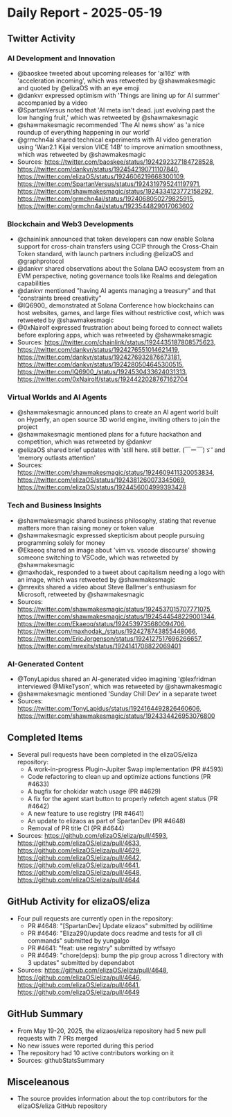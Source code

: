 # Daily Report - 2025-05-19

## Twitter Activity

### AI Development and Innovation
- @baoskee tweeted about upcoming releases for 'ai16z' with 'acceleration incoming', which was retweeted by @shawmakesmagic and quoted by @elizaOS with an eye emoji
- @dankvr expressed optimism with 'Things are lining up for AI summer' accompanied by a video
- @SpartanVersus noted that 'AI meta isn't dead. just evolving past the low hanging fruit,' which was retweeted by @shawmakesmagic
- @shawmakesmagic recommended 'The AI news show' as 'a nice roundup of everything happening in our world'
- @grmchn4ai shared technical experiments with AI video generation using 'Wan2.1 Kijai version VICE 14B' to improve animation smoothness, which was retweeted by @shawmakesmagic
- Sources: https://twitter.com/baoskee/status/1924292327184728528, https://twitter.com/dankvr/status/1924542190711107840, https://twitter.com/elizaOS/status/1924606219668300109, https://twitter.com/SpartanVersus/status/1924319795241197971, https://twitter.com/shawmakesmagic/status/1924334123772158292, https://twitter.com/grmchn4ai/status/1924068050279825915, https://twitter.com/grmchn4ai/status/1923544829017063602

### Blockchain and Web3 Developments
- @chainlink announced that token developers can now enable Solana support for cross-chain transfers using CCIP through the Cross-Chain Token standard, with launch partners including @elizaOS and @graphprotocol
- @dankvr shared observations about the Solana DAO ecosystem from an EVM perspective, noting governance tools like Realms and delegation capabilities
- @dankvr mentioned "having AI agents managing a treasury" and that "constraints breed creativity"
- @IQ6900_ demonstrated at Solana Conference how blockchains can host websites, games, and large files without restrictive cost, which was retweeted by @shawmakesmagic
- @0xNairolf expressed frustration about being forced to connect wallets before exploring apps, which was retweeted by @shawmakesmagic
- Sources: https://twitter.com/chainlink/status/1924435187808575623, https://twitter.com/dankvr/status/1924276551014621419, https://twitter.com/dankvr/status/1924276932876673181, https://twitter.com/dankvr/status/1924280504645300515, https://twitter.com/IQ6900_/status/1924530433624031313, https://twitter.com/0xNairolf/status/1924422028767162704

### Virtual Worlds and AI Agents
- @shawmakesmagic announced plans to create an AI agent world built on Hyperfy, an open source 3D world engine, inviting others to join the project
- @shawmakesmagic mentioned plans for a future hackathon and competition, which was retweeted by @dankvr
- @elizaOS shared brief updates with 'still here. still better. (￣ー￣)ゞ' and 'memory outlasts attention'
- Sources: https://twitter.com/shawmakesmagic/status/1924609411320053834, https://twitter.com/elizaOS/status/1924381260073345069, https://twitter.com/elizaOS/status/1924456004999393428

### Tech and Business Insights
- @shawmakesmagic shared business philosophy, stating that revenue matters more than raising money or token value
- @shawmakesmagic expressed skepticism about people pursuing programming solely for money
- @Ekaeoq shared an image about 'vim vs. vscode discourse' showing someone switching to VSCode, which was retweeted by @shawmakesmagic
- @maxhodak_ responded to a tweet about capitalism needing a logo with an image, which was retweeted by @shawmakesmagic
- @mrexits shared a video about Steve Ballmer's enthusiasm for Microsoft, retweeted by @shawmakesmagic
- Sources: https://twitter.com/shawmakesmagic/status/1924537015707771075, https://twitter.com/shawmakesmagic/status/1924544548229001344, https://twitter.com/Ekaeoq/status/1924539735680094706, https://twitter.com/maxhodak_/status/1924278743855448066, https://twitter.com/EricJorgenson/status/1924127517696266657, https://twitter.com/mrexits/status/1924141708822069401

### AI-Generated Content
- @TonyLapidus shared an AI-generated video imagining '@lexfridman interviewed @MikeTyson', which was retweeted by @shawmakesmagic
- @shawmakesmagic mentioned 'Sunday Chill Dev' in a separate tweet
- Sources: https://twitter.com/TonyLapidus/status/1924164492826460606, https://twitter.com/shawmakesmagic/status/1924334426953076800

## Completed Items

- Several pull requests have been completed in the elizaOS/eliza repository:
  - A work-in-progress Plugin-Jupiter Swap implementation (PR #4593)
  - Code refactoring to clean up and optimize actions functions (PR #4633)
  - A bugfix for chokidar watch usage (PR #4629)
  - A fix for the agent start button to properly refetch agent status (PR #4642)
  - A new feature to use registry (PR #4641)
  - An update to elizaos as part of SpartanDev (PR #4648)
  - Removal of PR title CI (PR #4644)
- Sources: https://github.com/elizaOS/eliza/pull/4593, https://github.com/elizaOS/eliza/pull/4633, https://github.com/elizaOS/eliza/pull/4629, https://github.com/elizaOS/eliza/pull/4642, https://github.com/elizaOS/eliza/pull/4641, https://github.com/elizaOS/eliza/pull/4648, https://github.com/elizaOS/eliza/pull/4644

## GitHub Activity for elizaOS/eliza

- Four pull requests are currently open in the repository:
  - PR #4648: "[SpartanDev] Update elizaos" submitted by odilitime
  - PR #4646: "Eliza290/update docs readme and tests for all cli commands" submitted by yungalgo
  - PR #4641: "feat: use registry" submitted by wtfsayo
  - PR #4649: "chore(deps): bump the pip group across 1 directory with 3 updates" submitted by dependabot
- Sources: https://github.com/elizaOS/eliza/pull/4648, https://github.com/elizaOS/eliza/pull/4646, https://github.com/elizaOS/eliza/pull/4641, https://github.com/elizaOS/eliza/pull/4649

## GitHub Summary

- From May 19-20, 2025, the elizaos/eliza repository had 5 new pull requests with 7 PRs merged
- No new issues were reported during this period
- The repository had 10 active contributors working on it
- Sources: githubStatsSummary

## Misceleanous

- The source provides information about the top contributors for the elizaOS/eliza GitHub repository